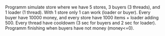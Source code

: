 Programm simulate store where we have 5 stores, 3 buyers (3 threads), and 1 loader (1 thread). With 1 store only 1 can work (loader or buyer). Every buyer have 10000 money, and every store have 1000 items + loader adding 500. Every thread have cooldowm (3 sec for buyers and 2 sec for loader). Programm finishing when buyers have not money (money<=0).
